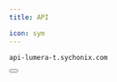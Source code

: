 ```yaml
---
title: API

icon: sym
---
```


<div class="code-block-wrapper"><!-- Note: Change nodename -->
  <pre><code>api-lumera-t.sychonix.com</code></pre>
  <button class="copy-btn"><i class="fas fa-copy"></i></button>
</div>
